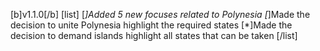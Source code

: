 [b]v1.1.0[/b]
[list]
[*]Added 5 new focuses related to Polynesia
[*]Made the decision to unite Polynesia highlight the required states
[*]Made the decision to demand islands highlight all states that can be taken
[/list]